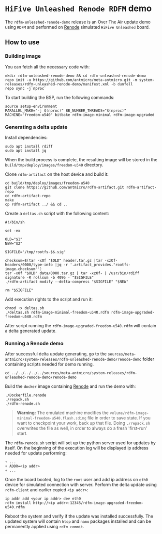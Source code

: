 # `HiFive Unleashed Renode RDFM` demo

The `rdfm-unleashed-renode-demo` release is an Over The Air update demo using `RDFM` and performed on [Renode](https://github.com/renode/renode/) simulated `HiFive Unleashed` board.

## How to use

### Building image
You can fetch all the necessary code with:
```
mkdir rdfm-unleashed-renode-demo && cd rdfm-unleashed-renode-demo
repo init -u https://github.com/antmicro/meta-antmicro.git -m system-releases/rdfm-unleashed-renode-demo/manifest.xml -b dunfell
repo sync -j`nproc`
```

To start building the BSP, run the following commands:
```
source setup-environment
PARALLEL_MAKE="-j $(nproc)" BB_NUMBER_THREADS="$(nproc)" MACHINE="freedom-u540" bitbake rdfm-image-minimal rdfm-image-upgraded
```

### Generating a delta update

Install dependencies:
```
sudo apt install rdiff
sudo apt install jq
```

When the build process is complete, the resulting image will be stored in the `build/tmp/deploy/images/freedom-u540` directory.

Clone `rdfm-artifact` on the host device and build it:
```
cd build/tmp/deploy/images/freedom-u540
git clone https://github.com/antmicro/rdfm-artifact.git rdfm-artifact-repo
cd rdfm-artifact-repo
make
cp rdfm-artifact ../ && cd ..
```

Create a `deltas.sh` script with the following content:
```
#!/bin/sh

set -ex

OLD="$1"
NEW="$2"

SIGFILE="/tmp/rootfs-$$.sig"

checksum=$(tar -xOf "$OLD" header.tar.gz |tar -xzOf- headers/0000/type-info |jq -r '.artifact_provides."rootfs-image.checksum"')
tar -xOf "$OLD" data/0000.tar.gz | tar -xzOf- | /usr/bin/rdiff signature -R rollsum -b 4096 - "$SIGFILE"
./rdfm-artifact modify --delta-compress "$SIGFILE" "$NEW"

rm "$SIGFILE"
```

Add execution rights to the script and run it:
```
chmod +x deltas.sh
./deltas.sh rdfm-image-minimal-freedom-u540.rdfm rdfm-image-upgraded-freedom-u540.rdfm
```

After script running the `rdfm-image-upgraded-freedom-u540.rdfm` will contain a delta generated update.

### Running a Renode demo

After successful delta update generating, go to the `sources/meta-antmicro/system-releases/rdfm-unleashed-renode-demo/renode-demo` folder containing scripts needed for demo running.
```
cd ../../../../../sources/meta-antmicro/system-releases/rdfm-unleashed-renode-demo/renode-demo
```

Build the `docker` image containing [Renode](https://github.com/renode/renode/) and run the demo with:
```
./Dockerfile.renode
./repack.sh
./rdfm-renode.sh
```

> **Warning:** The emulated machine modifies the `volume/rdfm-image-minimal-freedom-u540.flash.sdimg` file in order to save state.
> If you want to checkpoint your work, back up that file.
> Doing `./repack.sh` overwrites the file as well, in order to always do a fresh 'first-run' start.

The `rdfm-renode.sh` script will set up the python server used for updates by itself.
On the beginning of the execution log will be displayed ip address needed for update performing:
```
+ ...
+ ADDR=<ip addr>
+ ...
```

Once the board booted, log to the `root` user and add ip address on `eth0` device for simulated connection with server. Perform the delta update using `rdfm-client` and earlier copied `<ip addr>`:
```
ip addr add <your ip addr> dev eth0
rdfm install http://<ip addr>:12345/rdfm-image-upgraded-freedom-u540.rdfm
```

Reboot the system and verify if the update was installed successfully.
The updated system will contain `htop` and `nano` packages installed and can be permanently applied using `rdfm commit`.
